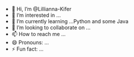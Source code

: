- 👋 Hi, I’m @Lillianna-Kifer
- 👀 I’m interested in ...
- 🌱 I’m currently learning ...Python and some Java
- 💞️ I’m looking to collaborate on ...
- 📫 How to reach me ...
- 😄 Pronouns: ...
- ⚡ Fun fact: ...

<!---
Lillianna-Kifer/Lillianna-Kifer is a ✨ special ✨ repository because its `README.md` (this file) appears on your GitHub profile.
You can click the Preview link to take a look at your changes.
--->
